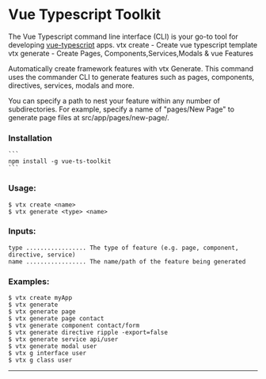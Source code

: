 # Vue Typescript Toolkit

The Vue Typescript command line interface (CLI) is your go-to tool for developing [vue-typescript][vue-typescript] apps.
vtx create - Create vue typescript template
vtx generate - Create Pages, Components,Services,Modals & vue Features

Automatically create framework features with vtx Generate. This command uses the commander CLI to generate features such as pages, components, directives, services, modals and more.

You can specify a path to nest your feature within any number of subdirectories. For example, specify a name of "pages/New Page" to generate page files at src/app/pages/new-page/.


### Installation

    ```
    npm install -g vue-ts-toolkit
    ```

### Usage:
    $ vtx create <name>
    $ vtx generate <type> <name>

### Inputs:

    type ................. The type of feature (e.g. page, component, directive, service)
    name ................. The name/path of the feature being generated

### Examples:
    $ vtx create myApp 
    $ vtx generate 
    $ vtx generate page
    $ vtx generate page contact
    $ vtx generate component contact/form
    $ vtx generate directive ripple -export=false
    $ vtx generate service api/user
    $ vtx generate modal user
    $ vtx g interface user
    $ vtx g class user


---

[vue-typescript]: https://cn.vuejs.org/v2/guide/typescript.html